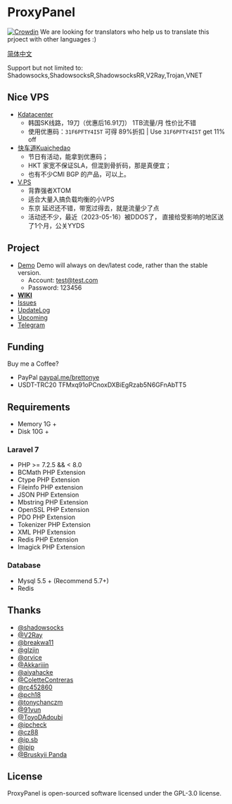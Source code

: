 # ProxyPanel 
[![Crowdin](https://badges.crowdin.net/proxypanel/localized.svg)](https://crowdin.com/project/proxypanel)
We are looking for translators who help us to translate this prjoect with other languages :)

[简体中文](https://proxypanel.gitbook.io/wiki/)

Support but not limited to: Shadowsocks,ShadowsocksR,ShadowsocksRR,V2Ray,Trojan,VNET

## Nice VPS
- [Kdatacenter](https://www.kdatacenter.com/myportal/?affid=470)
    - 韩国SK线路，19刀（优惠后16.91刀）  1TB流量/月 性价比不错
    - 使用优惠码：`31F6PFTY4I5T` 可得 89%折扣 | Use `31F6PFTY4I5T` get 11% off
- [快车道Kuaichedao](https://kuaichedao.co/aff.php?aff=3)
    - 节日有活动，能拿到优惠码；
    - HKT 家宽不保证SLA，但混到骨折码，那是真便宜；
    - 也有不少CMI BGP 的产品，可以上。
- [V.PS](https://vps.hosting/?affid=1138)
    - 背靠强者XTOM
    - 适合大量入搞负载均衡的小VPS
    - 东京 延迟还不错，带宽过得去，就是流量少了点
    - 活动还不少，最近（2023-05-16）被DDOS了， 直接给受影响的地区送了1个月，公关YYDS

## Project
- [Demo](https://demo.proxypanel.cf/) Demo will always on dev/latest code, rather than the stable version.
    - Account: test@test.com
    - Password: 123456
- [**WIKI**](https://proxypanel.gitbook.io/wiki/)
- [Issues](https://github.com/ZBrettonYe/ProxyPanel/issues)
- [UpdateLog](https://proxypanel.gitbook.io/wiki/updatelog)
- [Upcoming](https://github.com/ZBrettonYe/ProxyPanel/projects/2)
- [Telegram](https://t.me/+nW8AwsPPUsliYzg1)

## Funding
Buy me a Coffee?
- PayPal [paypal.me/brettonye](https://www.paypal.com/paypalme/brettonye)
- USDT-TRC20 TFMxq91oPCnoxDXBiEgRzab5N6GFnAbTT5

## Requirements
- Memory 1G +
- Disk 10G +

### Laravel 7
- PHP >= 7.2.5 && < 8.0
- BCMath PHP Extension
- Ctype PHP Extension
- Fileinfo PHP extension
- JSON PHP Extension
- Mbstring PHP Extension
- OpenSSL PHP Extension
- PDO PHP Extension
- Tokenizer PHP Extension
- XML PHP Extension
- Redis PHP Extension
- Imagick PHP Extension

### Database
- Mysql 5.5 + (Recommend 5.7+)
- Redis

## Thanks
- [@shadowsocks](https://github.com/shadowsocks)
- [@V2Ray](https://www.v2ray.com)
- [@breakwa11](https://github.com/breakwa11)
- [@glzjin](https://github.com/esdeathlove)
- [@orvice](https://github.com/orvice)
- [@Akkariiin](https://github.com/shadowsocksrr)
- [@aiyahacke](https://github.com/aiyahacke)
- [@ColetteContreras](https://github.com/ColetteContreras)
- [@rc452860](https://github.com/rc452860)
- [@pch18](https://github.com/pch18)
- [@tonychanczm](https://github.com/tonychanczm)
- [@91yun](https://github.com/91yun)
- [@ToyoDAdoubi](https://github.com/ToyoDAdoubi)
- [@ipcheck](https://ipcheck.need.sh)
- [@cz88](http://www.cz88.net/index.shtml)
- [@ip.sb](https://www.ip.sb)
- [@ipip](https://www.ipip.net)
- [@Bruskyii Panda](https://github.com/ssrpanel)

## License

ProxyPanel is open-sourced software licensed under the GPL-3.0 license.
